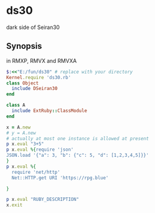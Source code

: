 # ds30
dark side of Seiran30

## Synopsis

in RMXP, RMVX and RMVXA

```ruby
$:<<"E:/fun/ds30" # replace with your directory
Kernel.require 'ds30.rb'
class Object
  include DSeiran30
end

class A
  include ExtRuby::ClassModule
end

x = A.new
# y = A.new
# actually at most one instance is allowed at present
p x.eval "3+5"
p x.eval %{require 'json'
JSON.load '{"a": 3, "b": {"c": 5, "d": [1,2,3,4,5]}}'
}
p x.eval %{
  require 'net/http'
  Net::HTTP.get URI 'https://rpg.blue'

}

p x.eval "RUBY_DESCRIPTION"
x.exit
```
